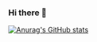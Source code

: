 ### Hi there 👋
[![Anurag's GitHub stats](https://github-readme-stats.vercel.app/api?username=TomoyaNishi)](https://github.com/TomoyaNishi/github-readme-stats)
<!--
**TomoyaNishi/TomoyaNishi** is a ✨ _special_ ✨ repository because its `README.md` (this file) appears on your GitHub profile.

Here are some ideas to get you started:

- 🔭 I’m currently working on ...
- 🌱 I’m currently learning ...
- 👯 I’m looking to collaborate on ...
- 🤔 I’m looking for help with ...
- 💬 Ask me about ...
- 📫 How to reach me: ...
- 😄 Pronouns: ...
- ⚡ Fun fact: ...
-->
